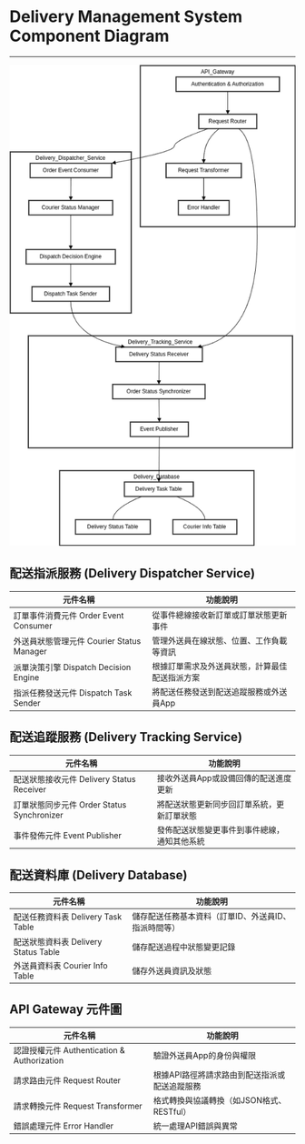 # Delivery Management System Component Diagram
----

![](./image/README/c4_delivery_management_system_component.png)

##  配送指派服務 (Delivery Dispatcher Service) 

| 元件名稱 |	功能說明 |
| ----- | -------- | 
| 訂單事件消費元件 Order Event Consumer |	從事件總線接收新訂單或訂單狀態更新事件 |
| 外送員狀態管理元件 Courier Status Manager |	管理外送員在線狀態、位置、工作負載等資訊 |
| 派單決策引擎 Dispatch Decision Engine |	根據訂單需求及外送員狀態，計算最佳配送指派方案 |
| 指派任務發送元件 Dispatch Task Sender |	將配送任務發送到配送追蹤服務或外送員App |




## 配送追蹤服務 (Delivery Tracking Service) 

| 元件名稱 |	功能說明 |
| ----- | -------- | 
| 配送狀態接收元件 Delivery Status Receiver |	接收外送員App或設備回傳的配送進度更新 |
| 訂單狀態同步元件 Order Status Synchronizer |	將配送狀態更新同步回訂單系統，更新訂單狀態 |
| 事件發佈元件 Event Publisher |	發佈配送狀態變更事件到事件總線，通知其他系統 |

##  配送資料庫 (Delivery Database)

| 元件名稱 |	功能說明 |
| ----- | -------- | 
| 配送任務資料表 Delivery Task Table |	儲存配送任務基本資料（訂單ID、外送員ID、指派時間等） |
| 配送狀態資料表 Delivery Status Table |	儲存配送過程中狀態變更記錄 |
| 外送員資料表 Courier Info Table |	儲存外送員資訊及狀態 |


## API Gateway 元件圖

| 元件名稱 |	功能說明 |
| ----- | -------- | 
| 認證授權元件 Authentication & Authorization |	驗證外送員App的身份與權限 |
| 請求路由元件 Request Router |	根據API路徑將請求路由到配送指派或配送追蹤服務 |
| 請求轉換元件 Request Transformer |	格式轉換與協議轉換（如JSON格式、RESTful） |
| 錯誤處理元件 Error Handler |	統一處理API錯誤與異常 |